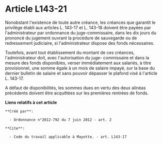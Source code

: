 # Article L143-21

Nonobstant l'existence de toute autre créance, les créances que garantit le privilège établi aux articles L. 143-17 et L.
143-18 doivent être payées par l'administrateur par ordonnance du juge-commissaire, dans les dix jours du prononcé du
jugement ouvrant la procédure de sauvegarde ou de redressement judiciaire, si l'administrateur dispose des fonds
nécessaires. 

Toutefois, avant tout établissement du montant de ces créances, l'administrateur doit, avec l'autorisation du juge-
commissaire et dans la mesure des fonds disponibles, verser immédiatement aux salariés, à titre provisionnel, une somme égale
à un mois de salaire impayé, sur la base du dernier bulletin de salaire et sans pouvoir dépasser le plafond visé à l'article
L. 143-17. 

A défaut de disponibilités, les sommes dues en vertu des deux alinéas précédents doivent être acquittées sur les premières
rentrées de fonds.

**Liens relatifs à cet article**

	**Créé par**:

	  - Ordonnance n°2012-792 du 7 juin 2012 - art. 2

	**Cite**:

	  - Code du travail applicable à Mayotte. - art. L143-17
